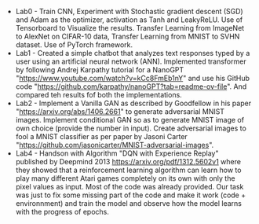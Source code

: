 - Lab0 - Train CNN, Experiment with Stochastic gradient descent (SGD) and Adam as the optimizer, activation as Tanh and LeakyReLU. Use of Tensorboard to Visualize the results. Transfer Learning from ImageNet to AlexNet on CIFAR-10 data, Transfer Learning from MNIST to SVHN dataset. Use of PyTorch framework.
- Lab1 - Created a simple chatbot that analyzes text responses typed by a user using an artificial neural network (ANN). Implemented transformer by following Andrej Karpathy tutorial for a NanoGPT "https://www.youtube.com/watch?v=kCc8FmEb1nY" and use his GitHub code "https://github.com/karpathy/nanoGPT?tab=readme-ov-file". And compared teh results fof both the implementations.
- Lab2 - Implement a Vanilla GAN as described by Goodfellow in his paper "https://arxiv.org/abs/1406.2661" to generate adversarial MNIST images. Implement conditional GAN so as to generate MNIST image of own choice (provide the number in input). Create adversarial images to fool a MNIST classifier as per paper by Jasoni Carter "https://github.com/jasonicarter/MNIST-adversarial-images".
- Lab4 - Handson with Algorithm "DQN with Experience Replay" published by Deepmind 2013 https://arxiv.org/pdf/1312.5602v1 where they showed that a reinforcement learning algorithm can learn how to play many different Atari games completely on its own with only the pixel values as input. Most of the code was already provided. Our task was just to fix some missing part of the code and make it work (code + environnment) and train the model and observe how the model learns with the progress of epochs.
